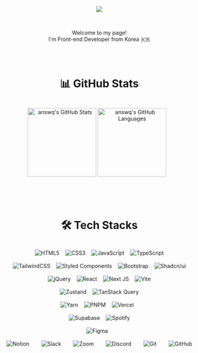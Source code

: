 <p align='center'>
    <img src="https://capsule-render.vercel.app/api?type=waving&color=auto&height=300&section=header&text=👩‍💻%20ANSWQ's%20GitHub&fontSize=50&animation=twinkling&fontAlign=51&descAlign=100"/>
</p>

<br/>

<p align="center">
  Welcome to my page!<br/>
  I'm Front-end Developer from Korea 🇰🇷 
</p>

<br/><br/>

<h1 align="center">📊 GitHub Stats</h1>

<br/>

<div align="center">
  <img src="https://github-readme-stats.vercel.app/api?username=answq&theme=chartreuse-dark&show_icons=true" alt="answq's GitHub Stats" height="180px"/>
  <img src="https://github-readme-stats.vercel.app/api/top-langs/?username=answq&langs_count=6&layout=compact&theme=chartreuse-dark&show_icons=true" alt="answq's GitHub Languages" height="180px"/>&nbsp;&nbsp;&nbsp;
</div>

<br/><br/><br/>

<h1 align="center">🛠️ Tech Stacks</h1>

<br/>

<!-- Frontend 기본 기술 -->
<div align="center">
  <img src="https://img.shields.io/badge/html5-%23E34F26.svg?style=for-the-badge&logo=html5&logoColor=white" alt="HTML5">&nbsp;&nbsp;&nbsp;
  <img src="https://img.shields.io/badge/css3-%231572B6.svg?style=for-the-badge&logo=css3&logoColor=white" alt="CSS3">&nbsp;&nbsp;&nbsp;
  <img src="https://img.shields.io/badge/javascript-%23323330.svg?style=for-the-badge&logo=javascript&logoColor=%23F7DF1E" alt="JavaScript">&nbsp;&nbsp;&nbsp;
  <img src="https://img.shields.io/badge/typescript-%23007ACC.svg?style=for-the-badge&logo=typescript&logoColor=white" alt="TypeScript">
</div>

<br/>

<!-- CSS 프레임워크 및 스타일링 -->
<div align="center">
  <img src="https://img.shields.io/badge/tailwindcss-%2338B2AC.svg?style=for-the-badge&logo=tailwind-css&logoColor=white" alt="TailwindCSS">&nbsp;&nbsp;&nbsp;
  <img src="https://img.shields.io/badge/styled--components-DB7093?style=for-the-badge&logo=styled-components&logoColor=white" alt="Styled Components">&nbsp;&nbsp;&nbsp;
  <img src="https://img.shields.io/badge/bootstrap-%238511FA.svg?style=for-the-badge&logo=bootstrap&logoColor=white" alt="Bootstrap">&nbsp;&nbsp;&nbsp;
  <img src="https://img.shields.io/badge/Shadcn/ui-000000?style=for-the-badge&logo=Shadcn/ui&logoColor=white" alt="Shadcn/ui">
</div>

<br/>

<!-- Frontend 프레임워크 & 빌드 도구 -->
<div align="center">
  <img src="https://img.shields.io/badge/jquery-%230769AD.svg?style=for-the-badge&logo=jquery&logoColor=white" alt="jQuery">&nbsp;&nbsp;&nbsp;
  <img src="https://img.shields.io/badge/react-%2320232a.svg?style=for-the-badge&logo=react&logoColor=%2361DAFB" alt="React">&nbsp;&nbsp;&nbsp;
  <img src="https://img.shields.io/badge/Next-black?style=for-the-badge&logo=next.js&logoColor=white" alt="Next JS">&nbsp;&nbsp;&nbsp;
  <img src="https://img.shields.io/badge/vite-%23646CFF.svg?style=for-the-badge&logo=vite&logoColor=white" alt="Vite">
</div>

<br/>

<!-- 상태 관리 / 데이터 통신 -->
<div align="center">
  <img src="https://img.shields.io/badge/Zustand-000000?style=for-the-badge&logo=Zustand&logoColor=white" alt="Zustand">&nbsp;&nbsp;&nbsp;
  <img src="https://img.shields.io/badge/TanStack_Query-FF4154?style=for-the-badge&logo=react-query&logoColor=white" alt="TanStack Query">
</div>

<br/>

<!-- 배포 및 패키지 매니저 -->
<div align="center">
  <img src="https://img.shields.io/badge/yarn-%232C8EBB.svg?style=for-the-badge&logo=yarn&logoColor=white" alt="Yarn">&nbsp;&nbsp;&nbsp;
  <img src="https://img.shields.io/badge/pnpm-%234a4a4a.svg?style=for-the-badge&logo=pnpm&logoColor=f69220" alt="PNPM">&nbsp;&nbsp;&nbsp;
  <img src="https://img.shields.io/badge/vercel-%23000000.svg?style=for-the-badge&logo=vercel&logoColor=white" alt="Vercel">&nbsp;&nbsp;&nbsp;
</div>

<br/>

<!-- 백엔드 서비스 -->
<div align="center">
  <img src="https://img.shields.io/badge/Supabase-3ECF8E?style=for-the-badge&logo=supabase&logoColor=white" alt="Supabase">&nbsp;&nbsp;&nbsp;
  <img src="https://img.shields.io/badge/Spotify-1ED760?style=for-the-badge&logo=spotify&logoColor=white" alt="Spotify">
</div>

<br/>

<!-- 디자인 도구 -->
<div align="center">
  <img src="https://img.shields.io/badge/figma-%23F24E1E.svg?style=for-the-badge&logo=figma&logoColor=white" alt="Figma">&nbsp;&nbsp;&nbsp;
</div>

<br/>

<!-- 협업 & 버전 관리 -->
<div align="center" style="display: flex; justify-content: center; gap: 10px; flex-wrap: wrap;">
  <img src="https://img.shields.io/badge/Notion-%23000000.svg?style=for-the-badge&logo=notion&logoColor=white" alt="Notion">&nbsp;&nbsp;&nbsp;
  <img src="https://img.shields.io/badge/Slack-4A154B?style=for-the-badge&logo=slack&logoColor=white" alt="Slack">&nbsp;&nbsp;&nbsp;
  <img src="https://img.shields.io/badge/Zoom-2D8CFF?style=for-the-badge&logo=zoom&logoColor=white" alt="Zoom">&nbsp;&nbsp;&nbsp;
  <img src="https://img.shields.io/badge/Discord-%235865F2.svg?style=for-the-badge&logo=discord&logoColor=white" alt="Discord">&nbsp;&nbsp;&nbsp;
  <img src="https://img.shields.io/badge/git-%23F05033.svg?style=for-the-badge&logo=git&logoColor=white" alt="Git">&nbsp;&nbsp;&nbsp;
  <img src="https://img.shields.io/badge/github-%23121011.svg?style=for-the-badge&logo=github&logoColor=white" alt="GitHub">
</div>

<br/><br/><br/>


</div>
